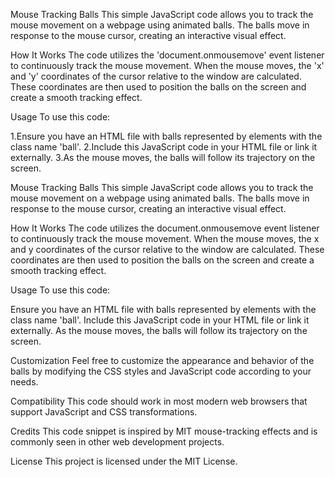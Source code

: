 Mouse Tracking Balls
This simple JavaScript code allows you to track the mouse movement on a webpage using animated balls. The balls move in response to the mouse cursor, creating an interactive visual effect.

How It Works
The code utilizes the 'document.onmousemove' event listener to continuously track the mouse movement. When the mouse moves, the 'x' and 'y' coordinates of the cursor relative to the window are calculated. These coordinates are then used to position the balls on the screen and create a smooth tracking effect.

Usage
To use this code:

1.Ensure you have an HTML file with balls represented by elements with the class name 'ball'.
2.Include this JavaScript code in your HTML file or link it externally.
3.As the mouse moves, the balls will follow its trajectory on the screen.



Mouse Tracking Balls
This simple JavaScript code allows you to track the mouse movement on a webpage using animated balls. The balls move in response to the mouse cursor, creating an interactive visual effect.

How It Works
The code utilizes the document.onmousemove event listener to continuously track the mouse movement. When the mouse moves, the x and y coordinates of the cursor relative to the window are calculated. These coordinates are then used to position the balls on the screen and create a smooth tracking effect.

Usage
To use this code:

Ensure you have an HTML file with balls represented by elements with the class name 'ball'.
Include this JavaScript code in your HTML file or link it externally.
As the mouse moves, the balls will follow its trajectory on the screen.


Customization
Feel free to customize the appearance and behavior of the balls by modifying the CSS styles and JavaScript code according to your needs.

Compatibility
This code should work in most modern web browsers that support JavaScript and CSS transformations.

Credits
This code snippet is inspired by MIT mouse-tracking effects and is commonly seen in other web development projects.

License
This project is licensed under the MIT License.